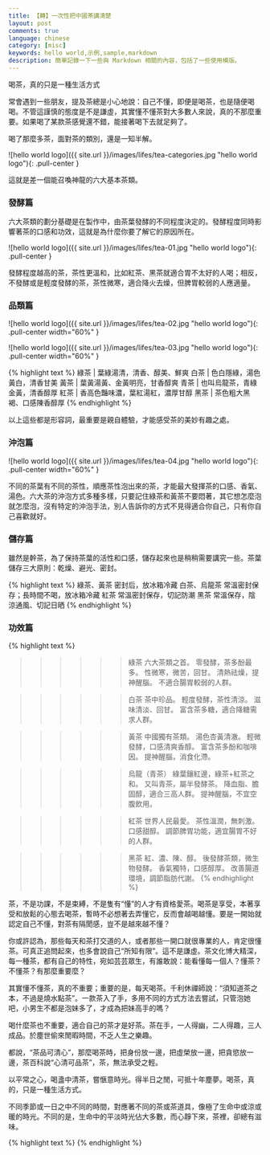 ```yaml
---
title: 【轉】一次性把中國茶講清楚
layout: post
comments: true
language: chinese
category: [misc]
keywords: hello world,示例,sample,markdown
description: 簡單記錄一下一些與 Markdown 相關的內容，包括了一些使用模版。
---
```


喝茶，真的只是一種生活方式

常會遇到一些朋友，提及茶總是小心地說：自己不懂，即便是喝茶，也是隨便喝喝。不管這謹慎的態度是不是謙虛，其實懂不懂茶對大多數人來說，真的不那麼重要。如果喝了某款茶感覺還不錯，能接著喝下去就足夠了。

喝了那麼多茶，面對茶的類別，還是一知半解。

<!-- more -->

![hello world logo]({{ site.url }}/images/lifes/tea-categories.jpg "hello world logo"){: .pull-center }

這就是差一個能召喚神龍的六大基本茶類。

### 發酵篇

六大茶類的劃分基礎是在製作中，由茶葉發酵的不同程度決定的。發酵程度同時影響著茶的口感和功效，這就是為什麼你要了解它的原因所在。

![hello world logo]({{ site.url }}/images/lifes/tea-01.jpg "hello world logo"){: .pull-center }

發酵程度越高的茶，茶性更溫和，比如紅茶、黑茶就適合胃不太好的人喝；相反，不發酵或是輕度發酵的茶，茶性微寒，適合降火去燥，但脾胃較弱的人應適量。

### 品類篇

![hello world logo]({{ site.url }}/images/lifes/tea-02.jpg "hello world logo"){: .pull-center width="60%" }

![hello world logo]({{ site.url }}/images/lifes/tea-03.jpg "hello world logo"){: .pull-center width="60%" }

{% highlight text %}
綠茶 | 葉綠湯清，清香、醇美、鮮爽
白茶 | 色白隱綠，湯色黃白，清香甘美
黃茶 | 葉黃湯黃、金黃明亮，甘香醇爽
青茶 | 也叫烏龍茶，青綠金黃，清香醇厚
紅茶 | 香高色豔味濃，葉紅湯紅，濃厚甘醇
黑茶 | 茶色粗大黑褐、口感陳香醇厚
{% endhighlight %}

以上這些都是形容詞，最重要是親自體驗，才能感受茶的美妙有趣之處。

### 沖泡篇

![hello world logo]({{ site.url }}/images/lifes/tea-04.jpg "hello world logo"){: .pull-center width="60%" }

不同的茶葉有不同的茶性，順應茶性泡出來的茶，才能最大發揮茶的口感、香氣、湯色。六大茶的沖泡方式多種多樣，只要記住綠茶和黃茶不要悶著，其它想怎麼泡就怎麼泡，沒有特定的沖泡手法，別人告訴你的方式不見得適合你自己，只有你自己喜歡就好。

### 儲存篇

雖然是幹茶，為了保持茶葉的活性和口感，儲存起來也是稍稍需要講究一些。茶葉儲存三大原則：乾燥、避光、密封。

{% highlight text %}
綠茶、黃茶    密封后，放冰箱冷藏
白茶、烏龍茶  常溫密封保存；長時間不喝，放冰箱冷藏
紅茶         常溫密封保存，切記防潮
黑茶         常溫保存，陰涼通風、切記日晒
{% endhighlight %}

### 功效篇

{% highlight text %}
>>>>>> 綠茶
六大茶類之首。
零發酵，茶多酚最多。
性微寒，微苦，回甘。
清熱祛燥，提神醒腦。
不適合腸胃較弱的人群。

>>>>>> 白茶
茶中珍品。
輕度發酵，茶性清涼。
滋味清淡、回甘。
富含茶多糖，適合降糖需求人群。

>>>>>> 黃茶
中國獨有茶類。
湯色杏黃清澈。
輕微發酵，口感清爽香醇。
富含茶多酚和咖啡因。
提神醒腦，消食化滯。

>>>>>> 烏龍（青茶）
綠葉鑲紅邊，綠茶+紅茶之和。
又叫青茶，屬半發酵茶。
降血脂、膽固醇，適合三高人群。
提神醒腦，不宜空腹飲用。

>>>>>> 紅茶
世界人民最愛。
茶性溫潤，無刺激。
口感甜醇。
調節脾胃功能，適宜腸胃不好的人群。

>>>>>> 黑茶
紅、濃、陳、醇。
後發酵茶類，微生物發酵。
香氣獨特，口感醇厚。
改善腸道環境，調節脂肪代謝。
{% endhighlight %}

茶，不是功課，不是束縛，不是隻有“懂”的人才有資格愛茶。喝茶是享受，本著享受和放鬆的心態去喝茶，暫時不必想著去弄懂它，反而會越喝越懂。要是一開始就認定自己不懂，對茶有隔閡感，豈不是越來越不懂？

你或許認為，那些每天和茶打交道的人，或者那些一開口就很專業的人，肯定很懂茶。可真正追問起來，也多會說自己“所知有限”。這不是謙虛。茶文化博大精深，每一種茶，都有自己的特性，宛如芸芸眾生，有誰敢說：能看懂每一個人？懂茶？不懂茶？有那麼重要麼？

其實懂不懂茶，真的不重要；重要的是，每天喝茶。千利休禪師說：“須知道茶之本，不過是燒水點茶”。一款茶入了手，多用不同的方式方法去嘗試，只管泡她吧，小男生不都是泡妹多了，才成為把妹高手的嗎？

喝什麼茶也不重要，適合自己的茶才是好茶。茶在手，一人得幽，二人得趣，三人成品。於塵世偷來閒暇時間，不乏人生之樂趣。

都說，“茶品可清心”，那麼喝茶時，把身份放一邊，把虛榮放一邊，把貪慾放一邊，茶百科說“心清可品茶”，茶，無法承受之輕。

以平常之心，喝盞中清茶，嘗愜意時光。得半日之閒，可抵十年塵夢。喝茶，真的，只是一種生活方式。

不同季節或一日之中不同的時間，對應著不同的茶或茶道具，像極了生命中或涼或暖的時光。不同的是，生命中的平淡時光佔大多數，而心靜下來，茶裡，卻總有滋味。

{% highlight text %}
{% endhighlight %}
